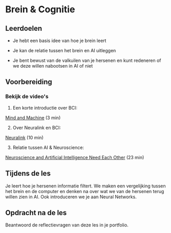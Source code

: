 # Brein & Cognitie

## Leerdoelen

* Je hebt een basis idee van hoe je brein leert

* Je kan de relatie tussen het brein en AI uitleggen

* Je bent bewust van de valkuilen van je hersenen en kunt redeneren of we deze willen nabootsen in AI of niet

## Voorbereiding

### Bekijk de video's

1. Een korte introductie over BCI:

[Mind and Machine](https://www.youtube.com/watch?v=K8uijjp6hfc) (3 min)

2. Over Neuralink en BCI: 

[Neuralink](https://www.youtube.com/watch?v=9uRK8Delzvk) (10 min)

3. Relatie tussen AI & Neuroscience:

[Neuroscience and Artificial Intelligence Need Each Other](https://youtu.be/97iYdJE9mQ4) (23 min)

## Tijdens de les

Je leert hoe je hersenen informatie filtert. We maken een vergelijking tussen het brein en de computer en denken na over wat we van de hersenen terug willen zien in AI. Ook introduceren we je aan Neural Networks.

## Opdracht na de les

Beantwoord de reflectievragen van deze les in je portfolio. 
